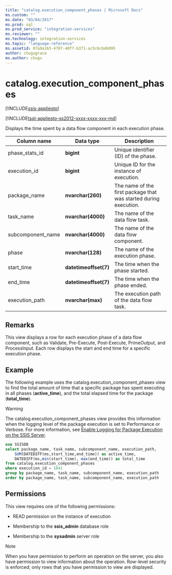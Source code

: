 ```yaml
---
title: "catalog.execution_component_phases | Microsoft Docs"
ms.custom: ""
ms.date: "03/04/2017"
ms.prod: sql
ms.prod_service: "integration-services"
ms.reviewer: ""
ms.technology: integration-services
ms.topic: "language-reference"
ms.assetid: 07a9a163-4787-40f7-b371-ac5c6cb4b095
author: chugugrace
ms.author: chugu
---
```

# catalog.execution_component_phases 

[!INCLUDE[ssis-appliesto](../../includes/ssis-appliesto-ssvrpluslinux-asdb-asdw-xxx.md)]


[!INCLUDE[tsql-appliesto-ss2012-xxxx-xxxx-xxx-md](../../includes/tsql-appliesto-ss2012-xxxx-xxxx-xxx-md.md)]

  Displays the time spent by a data flow component in each execution phase.  
  
|Column name|Data type|Description|  
|-----------------|---------------|-----------------|  
|phase_stats_id|**bigint**|Unique identifier (ID) of the phase.|  
|execution_id|**bigint**|Unique ID for the instance of execution.|  
|package_name|**nvarchar(260)**|The name of the first package that was started during execution.|  
|task_name|**nvarchar(4000)**|The name of the data flow task.|  
|subcomponent_name|**nvarchar(4000)**|The name of the data flow component.|  
|phase|**nvarchar(128)**|The name of the execution phase.|  
|start_time|**datetimeoffset(7)**|The time when the phase started.|  
|end_time|**datetimeoffset(7)**|The time when the phase ended.|  
|execution_path|**nvarchar(max)**|The execution path of the data flow task.|  
  
## Remarks  
 This view displays a row for each execution phase of a data flow component, such as Validate, Pre-Execute, Post-Execute, PrimeOutput, and ProcessInput. Each row displays the start and end time for a specific execution phase.  
  
## Example  
 The following example uses the catalog.execution_component_phases view to find the total amount of time that a specific package has spent executing in all phases (**active_time**), and the total elapsed time for the package (**total_time**).  
  
> [!WARNING]  
>  The catalog.execution_component_phases view provides this information when the logging level of the package execution is set to Performance or Verbose. For more information, see [Enable Logging for Package Execution on the SSIS Server](../../integration-services/performance/integration-services-ssis-logging.md#server_logging).  
  
```sql
use SSISDB  
select package_name, task_name, subcomponent_name, execution_path,  
    SUM(DATEDIFF(ms,start_time,end_time)) as active_time,  
    DATEDIFF(ms,min(start_time), max(end_time)) as total_time  
from catalog.execution_component_phases  
where execution_id = 1841  
group by package_name, task_name, subcomponent_name, execution_path  
order by package_name, task_name, subcomponent_name, execution_path  
```  
  
## Permissions  
 This view requires one of the following permissions:  
  
-   READ permission on the instance of execution  
  
-   Membership to the **ssis_admin** database role  
  
-   Membership to the **sysadmin** server role  
  
> [!NOTE]  
>  When you have permission to perform an operation on the server, you also have permission to view information about the operation. Row-level security is enforced; only rows that you have permission to view are displayed.  
  
  
